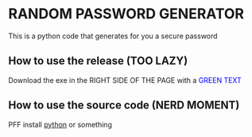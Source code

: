 # RANDOM PASSWORD GENERATOR
This is a python code that generates for you a secure password
## How to use the release (TOO LAZY)
Download the exe in the RIGHT SIDE OF THE PAGE with a<span style="color:blue"> GREEN TEXT
## How to use the source code (NERD MOMENT)
PFF install [python](https://www.python.org/downloads/release/python-3111/) or something
